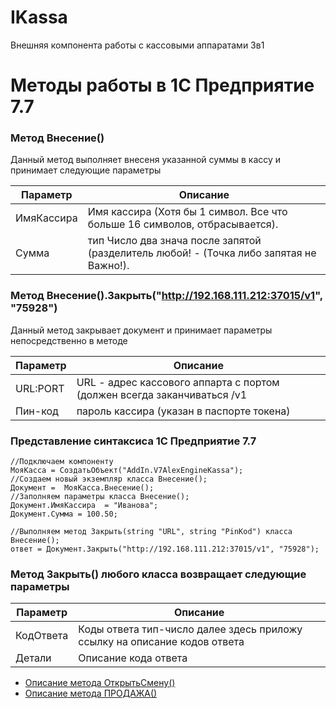 # IKassa
Внешняя компонента работы с кассовыми аппаратами 3в1

# Методы работы в 1С Предприятие 7.7

### Метод  Внесение()

Данный метод выполняет внесеня указанной суммы в кассу и принимает следующие параметры

Параметр | Описание
---|---
ИмяКассира | Имя кассира (Хотя бы 1 символ. Все что больше 16 символов, отбрасывается).
Сумма | тип Число два знача после запятой (разделитель любой! - (Точка либо запятая не Важно!).

### Метод  Внесение().Закрыть("http://192.168.111.212:37015/v1", "75928")
Данный метод закрывает документ и принимает параметры непосредственно в методе 

Параметр | Описание
---|---
URL:PORT | URL - адрес кассового аппарта с портом (должен всегда заканчиваться /v1 
Пин-код |  пароль кассира (указан в паспорте токена)

### Представление синтаксиса 1С Предприятие 7.7

```1C
//Подключаем компоненту
МояКасса = СоздатьОбъект("AddIn.V7AlexEngineKassa");
//Создаем новый экземпляр класса Внесение();	
Документ =  МояКасса.Внесение();
//Заполняем параметры класса Внесение();
Документ.ИмяКассира  = "Иванова";
Документ.Сумма = 100.50;

//Выполняем метод Закрыть(string "URL", string "PinKod") класса Внесение();
ответ = Документ.Закрыть("http://192.168.111.212:37015/v1", "75928");

```

### Метод Закрыть() любого класса возвращает следующие параметры

Параметр | Описание
---|---
КодОтвета | Коды ответа тип-число далее здесь приложу ссылку на описание кодов ответа 
Детали |  Описание кода ответа 

* [Описание метода ОткрытьСмену()](./README_OPEN_SHIFT.md)
* [Описание метода ПРОДАЖА()](./README_SALE.md)
